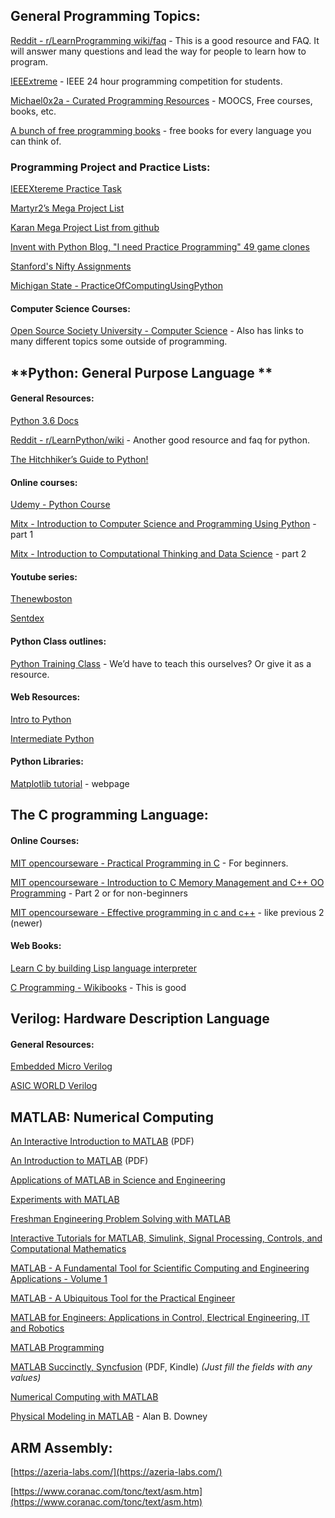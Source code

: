 ## **General Programming Topics:**

[Reddit - r/LearnProgramming wiki/faq](https://www.reddit.com/r/learnprogramming/wiki/faq) - This is a good resource and FAQ. It will answer many questions and lead the way for people to learn how to program.

[IEEExtreme](http://ieeextreme.org/) - IEEE 24 hour programming competition for students.

[Michael0x2a - Curated Programming Resources](https://github.com/Michael0x2a/curated-programming-resources/blob/master/resources.md) - MOOCS, Free courses, books, etc.

[A bunch of free programming books](https://github.com/EbookFoundation/free-programming-books/blob/master/free-programming-books.md#c) - free books for every language you can think of.

### **Programming Project and Practice Lists:**

[IEEEXtereme Practice Task](https://csacademy.com/ieeextreme-practice/tasks/)

[Martyr2’s Mega Project List](http://www.dreamincode.net/forums/topic/78802-martyr2s-mega-project-ideas-list/)

[	Karan Mega Project List from github](https://github.com/karan/Projects)

[	Invent with Python Blog, "I need Practice Programming" 49 game clones](http://inventwithpython.com/blog/2012/02/20/i-need-practice-programming-49-ideas-for-game-clones-to-code/)

[	Stanford's Nifty Assignments](http://nifty.stanford.edu/)

[	Michigan State  - PracticeOfComputingUsingPython](http://www.cse.msu.edu/~cse231/PracticeOfComputingUsingPython/)

#### **Computer Science Courses:**

[Open Source Society University - Computer Science](https://github.com/ossu/computer-science) - Also has links to many different topics some outside of programming.

## **Python: General Purpose Language **

#### **General Resources:**

[Python 3.6 Docs](https://docs.python.org/3/)

[Reddit - r/LearnPython/wiki](https://www.reddit.com/r/learnpython/wiki/index) - Another good resource and faq for python.

[The Hitchhiker’s Guide to Python!](https://python-guide.readthedocs.io/en/latest/)

#### **Online courses:**

[Udemy - Python Course](https://www.udemy.com/python-for-absolute-beginners-u/)

[Mitx - Introduction to Computer Science and Programming Using Python](https://www.edx.org/course/introduction-computer-science-mitx-6-00-1x-11) - part 1

[Mitx - Introduction to Computational Thinking and Data Science](https://www.edx.org/course/introduction-computational-thinking-data-mitx-6-00-2x-6) - part 2

#### **Youtube series:**

[Thenewboston](https://www.youtube.com/watch?v=HBxCHonP6Ro&list=PL6gx4Cwl9DGAcbMi1sH6oAMk4JHw91mC_)

[Sentdex](https://www.youtube.com/watch?v=oVp1vrfL_w4&list=PLQVvvaa0QuDe8XSftW-RAxdo6OmaeL85M)

#### **Python Class outlines:**

[Python Training Class](https://github.com/girisagar46/PythonTrainingClass) - We’d have to teach this ourselves? Or give it as a resource.

#### **Web Resources:**

[Intro to Python](https://overiq.com/python/3.4/intro-to-python/)

[Intermediate Python](http://book.pythontips.com/en/latest/)

#### **Python Libraries:**

[Matplotlib tutorial](https://www.dataquest.io/blog/matplotlib-tutorial/) - webpage

## **The C programming Language:**

#### **Online Courses:**

[MIT opencourseware - Practical Programming in C](https://ocw.mit.edu/courses/electrical-engineering-and-computer-science/6-087-practical-programming-in-c-january-iap-2010/) - For beginners.

[MIT opencourseware - Introduction to C Memory Management and C++ OO Programming](https://ocw.mit.edu/courses/electrical-engineering-and-computer-science/6-088-introduction-to-c-memory-management-and-c-object-oriented-programming-january-iap-2010/) - Part 2 or for non-beginners

[MIT opencourseware - Effective programming in c and c++](https://ocw.mit.edu/courses/electrical-engineering-and-computer-science/6-s096-effective-programming-in-c-and-c-january-iap-2014/) - like previous 2 (newer)

#### **Web Books:**

[Learn C by building Lisp language interpreter](http://www.buildyourownlisp.com/)

[C Programming - Wikibooks](https://en.wikibooks.org/wiki/C_Programming) - This is good

## **Verilog: Hardware Description Language**

#### **General Resources:**

[ Embedded Micro Verilog](https://embeddedmicro.com/pages/verilog)

[ASIC WORLD Verilog](http://www.asic-world.com/verilog/index.html)

## **MATLAB: Numerical Computing**

[An Interactive Introduction to MATLAB](http://www.science.smith.edu/%7Ejcardell/Courses/EGR326/Intro-to-MATLAB.pdf) (PDF)

[An Introduction to MATLAB](http://www.maths.dundee.ac.uk/software/MatlabNotes.pdf) (PDF)

[Applications of MATLAB in Science and Engineering](http://www.intechopen.com/books/applications-of-matlab-in-science-and-engineering)

[Experiments with MATLAB](http://www.mathworks.com/moler/exm/index.html?requestedDomain=www.mathworks.com&nocookie=true)

[Freshman Engineering Problem Solving with MATLAB](http://cnx.org/featureContent/mfiles)

[Interactive Tutorials for MATLAB, Simulink, Signal Processing, Controls, and Computational Mathematics](http://www.mathworks.com/tutorials)

[MATLAB - A Fundamental Tool for Scientific Computing and Engineering Applications - Volume 1](http://www.intechopen.com/books/matlab-a-fundamental-tool-for-scientific-computing-and-engineering-applications-volume-1)

[MATLAB - A Ubiquitous Tool for the Practical Engineer](http://www.intechopen.com/books/matlab-a-ubiquitous-tool-for-the-practical-engineer)

[MATLAB for Engineers: Applications in Control, Electrical Engineering, IT and Robotics](http://www.intechopen.com/books/matlab-for-engineers-applications-in-control-electrical-engineering-it-and-robotics)

[MATLAB Programming](https://en.wikibooks.org/wiki/MATLAB_Programming)

[MATLAB Succinctly, Syncfusion](https://www.syncfusion.com/resources/techportal/ebooks/matlab) (PDF, Kindle) *(Just fill the fields with any values)*

[Numerical Computing with MATLAB](http://www.mathworks.com/moler/index_ncm.html?requestedDomain=www.mathworks.com&nocookie=true)

[Physical Modeling in MATLAB](http://greenteapress.com/matlab/index.html) - Alan B. Downey

## **ARM Assembly:**

[https://azeria-labs.com/](https://azeria-labs.com/)

[https://www.coranac.com/tonc/text/asm.htm](https://www.coranac.com/tonc/text/asm.htm)
